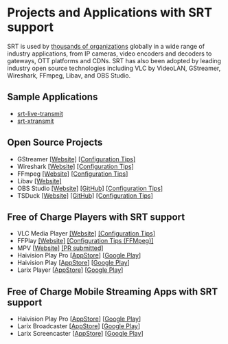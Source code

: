 # Projects and Applications with SRT support

SRT is used by [thousands of organizations](https://www.srtalliance.org/members/) globally in a wide range of industry applications, from IP cameras, video encoders and decoders to gateways, OTT platforms and CDNs. SRT has also been adopted by leading industry open source technologies including VLC by VideoLAN, GStreamer, Wireshark, FFmpeg, Libav, and OBS Studio.

## Sample Applications
* [srt-live-transmit](https://github.com/Haivision/srt/blob/master/docs/stransmit.md)
* [srt-xtransmit](https://github.com/maxsharabayko/srt-xtransmit)

## Open Source Projects
* GStreamer [[Website]](https://gstreamer.freedesktop.org/) [[Configuration Tips]](gstreamer-plugin.md)
* Wireshark [[Website]](https://www.wireshark.org/) [[Configuration Tips]](wireshark.md)
* FFmpeg [[Website]](https://www.ffmpeg.org/) [[Configuration Tips]](ffmpeg.md)
* Libav [[Website]](https://libav.org/)
* OBS Studio [[Website]](https://obsproject.com/) [[GitHub]](https://github.com/obsproject/obs-studio) [[Configuration Tips]](obs-studio.md)
* TSDuck [[Website]](https://tsduck.io/) [[GitHub]](https://github.com/tsduck/tsduck) [[Configuration Tips]](tsduck.md)

## Free of Charge Players with SRT support
* VLC Media Player [[Website]](https://www.videolan.org/vlc/index.html) [[Configuration Tips]](https://srtlab.github.io/srt-cookbook/apps/vlc-media-player/)
* FFPlay [[Website]](http://ffmpeg.org/ffplay.html) [[Configuration Tips (FFMpeg)]](https://srtlab.github.io/srt-cookbook/apps/ffmpeg/)
* MPV [[Website](https://github.com/mpv-player/mpv)] [[PR submitted]](https://github.com/mpv-player/mpv/pull/8139)
* Haivision Play Pro [[AppStore](https://apps.apple.com/de/app/haivision-play-pro/id1482925169?l=en)] [[Google Play](https://play.google.com/store/apps/details?id=com.haivision.PlayPro)]
* Haivision Play [[AppStore](https://apps.apple.com/de/app/haivision-play/id1054025311?l=en)] [[Google Play](https://play.google.com/store/apps/details?id=com.haivision.play)]
* Larix Player [[AppStore](https://apps.apple.com/de/app/larix-player/id1238237026?l=en)] [[Google Play](https://play.google.com/store/apps/details?id=com.softvelum.sldp_player)]

## Free of Charge Mobile Streaming Apps with SRT support
* Haivision Play Pro [[AppStore](https://apps.apple.com/de/app/haivision-play-pro/id1482925169?l=en)] [[Google Play](https://play.google.com/store/apps/details?id=com.haivision.PlayPro)]
* Larix Broadcaster [[AppStore](https://apps.apple.com/us/app/larix-broadcaster/id1042474385)] [[Google Play](https://play.google.com/store/apps/details?id=com.wmspanel.larix_broadcaster)]
* Larix Screencaster [[AppStore](https://apps.apple.com/us/app/larix-screencaster/id1477313005)] [[Google Play](https://play.google.com/store/apps/details?id=com.wmspanel.larix_screencaster)]
